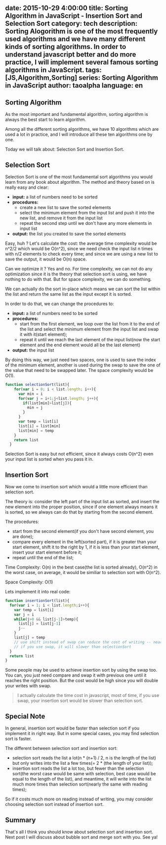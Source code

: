 date: 2015-10-29 4:00:00
title: Sorting Algorithm in JavaScript - Insertion Sort and Selection Sort
category: tech 
description: Sorting Alogorithm is one of the most frequently used algorithms and we have many different kinds of sorting algorithms. In order to understand javascript better and do more practice, I will implement several famous sorting algorithms in JavaScript.
tags: [JS,Algorithm,Sorting] 
series: Sorting Algorithm in JavaScript
author: taoalpha
language: en
---

## Sorting Algorithm

As the most important and fundamental algorithm, sorting algorithm is always the best start to learn algorithm.

Among all the different sorting algorithms, we have 10 algorithms which are used a lot in practice, and I will introduce all these ten algorithms one by one. 

Today we will talk about: Selection Sort and Insertion Sort.

## Selection Sort

Selection Sort is one of the most fundamental sort algorithms you would learn from any book about algorithm. The method and theory based on is really easy and clear:

- **input:** a list of numbers need to be sorted
- **procedures:**
  - create a new list to save the sorted elements
  - select the minimum element from the input list and push it into the new list, and remove it from the input list
  - repeat the second step until we don't have any more elements in input list
- **output:** the list you created to save the sorted elements

Easy, huh ? Let's calculate the cost: the average time complexity would be n^2/2 which would be O(n^2), since we need check the input list n times with n/2 elements to check every time; and since we are using a new list to save the output, it would be O(n) space.

Can we optimize it ? Yes and no. For time complexity, we can not do any optimization since it is the theory that selection sort is using, we have nothing to do with that. But for space complexity, we can do something.

We can actually do the sort in-place which means we can sort the list within the list and return the same list as the input except it is sorted.

In order to do that, we can change the procedures to:

- **input:** a list of numbers need to be sorted
- **procedures:**
  - start from the first element, we loop over the list from it to the end of the list and select the minimum element from the input list and swap it with it(start element);
  - repeat it until we reach the last element of the input list(now the start element and the end element would all be the last element)
- **output:** the input list 

By doing this way, we just need two spaces, one is used to save the index of the minimum element, another is used during the swap to save the one of the value that need to be swapped later. The space complexity would be O(1).

``` javascript
function selectionSort(list){
    for(var i = 0; i < list.length; i++){
      var min = i
      for(var j = i+1;j<list.length; j++){
        if(list[min]>list[j]){
          min = j
        }
      }
      var temp = list[i]
      list[i] = list[min]
      list[min] = temp
    }
    return list
  }
```

Selection Sort is easy but not efficient, since it always costs O(n^2) even your input list is sorted when you pass it in.

## Insertion Sort

Now we come to insertion sort which would a little more efficient than selection sort.

The theory is: consider the left part of the input list as sorted, and insert the new element into the proper position, since if one element always means it is sorted, so we always can do that by starting from the second element.

The procedures:

- start from the second element(if you don't have second element, you are done);
- compare every element in the left(sorted part), if it is greater than your start element, shift it to the right by 1, if it is less than your start element, insert your start element before it;
- repeat until the end of the list;

Time Complexity: O(n) in the best case(the list is sorted already), O(n^2) in the worst case, on average, it would be similiar to selection sort with O(n^2).

Space Complexity: O(1)

Lets implement it into real code:

``` javascript
function insertionSort(list){
  for(var i = 1; i < list.length;i++){
    var temp = list[i]
    var j = i
    while(j>0 && list[j-1]>temp){
      list[j] = list[j-1]
      j--
    }
    list[j] = temp
    // use shift instead of swap can reduce the cost of writing -- nearly 50%
    // if you use swap, it will slower than selectionSort
  }
  return list
}
```

Some people may be used to achieve insertion sort by using the swap too. You can, you just need compare and swap it with previous one until it reaches the right position. But the cost would be high since you will double your writes with swap.

> I actually calculate the time cost in javascript, most of time, if you use swap, your insertion sort would be slower than selection sort.


## Special Note

In general, insertion sort would be faster than selection sort if you implement it in right way. But in some special cases, you may find selection sort is faster.

The different between selection sort and insertion sort:

- selection sort reads the list a lot(n * (n+1) / 2, n is the length of the list) but only writes into the list a few times(= 2 * (the length of your list));
- insertion sort reads the list a lot too, but fewer than the selection sort(the worst case would be same with selection, best case would be equal to the length of the list), and meantime, it will write into the list much more times than selection sort(nearly the same with reading times);

So if it costs much more on reading instead of writing, you may consider choosing selection sort instead of insertion sort.


## Summary

That's all I think you should know about selection sort and insertion sort. Next post I will discuss about bubble sort and merge sort with you. See ya!
